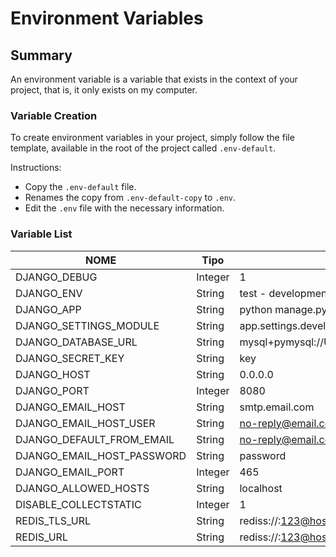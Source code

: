 # Environment Variables

## Summary

An environment variable is a variable that exists in the context of your project, that is, it only exists on my computer.

### Variable Creation

To create environment variables in your project, simply follow the file template,
available in the root of the project called `.env-default`.

Instructions:

- Copy the `.env-default` file.
- Renames the copy from `.env-default-copy` to `.env`.
- Edit the `.env` file with the necessary information.

### Variable List

| NOME                          | Tipo    | Valor Exemplo                                   |
| ----------------------------  | ------- | ------------------------------------------------|
| DJANGO_DEBUG                  | Integer | 1                                               |
| DJANGO_ENV                    | String  | test - development - production                 |
| DJANGO_APP                    | String  | python manage.py runserver                      |
| DJANGO_SETTINGS_MODULE        | String  | app.settings.development                        |
| DJANGO_DATABASE_URL           | String  | mysql+pymysql://USER:PASSWORD@HOST:PORT/NAME    |
| DJANGO_SECRET_KEY             | String  | key                                             |
| DJANGO_HOST                   | String  | 0.0.0.0                                         |
| DJANGO_PORT                   | Integer | 8080                                            |
| DJANGO_EMAIL_HOST             | String  | smtp.email.com                                  |
| DJANGO_EMAIL_HOST_USER        | String  | no-reply@email.com                              |
| DJANGO_DEFAULT_FROM_EMAIL     | String  | no-reply@email.com                              |
| DJANGO_EMAIL_HOST_PASSWORD    | String  | password                                        |
| DJANGO_EMAIL_PORT             | Integer | 465                                             |
| DJANGO_ALLOWED_HOSTS          | String  | localhost                                       |
| DISABLE_COLLECTSTATIC         | Integer | 1                                               |
| REDIS_TLS_URL                 | String  | rediss://:123@host.com:00000                    |
| REDIS_URL                     | String  | rediss://:123@host.com:00000                    |
